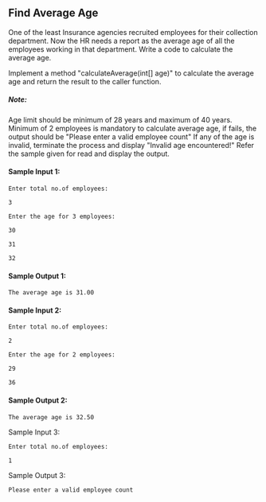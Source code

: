 ## Find Average Age


One of the least Insurance agencies recruited employees for their collection department. Now the HR needs a report as the average age of all the employees working in that department. Write a code to calculate the average age.

Implement a method "calculateAverage(int[] age)" to calculate the average age and return the result to the caller function.

##### Note:
Age limit should be minimum of 28 years and maximum of 40 years.
Minimum of 2 employees is mandatory to calculate average age, if fails, the output should be "Please enter a valid employee count"
If any of the age is invalid, terminate the process and display "Invalid age encountered!"
Refer the sample given for read and display the output.

#### Sample Input 1:
```
Enter total no.of employees:

3

Enter the age for 3 employees:

30

31

32
```
#### Sample Output 1:
```
The average age is 31.00
```



#### Sample Input 2:
```
Enter total no.of employees:

2

Enter the age for 2 employees:

29

36
```
#### Sample Output 2:
```
The average age is 32.50
```

Sample Input 3:
```
Enter total no.of employees:

1
```
Sample Output 3:
```
Please enter a valid employee count
```